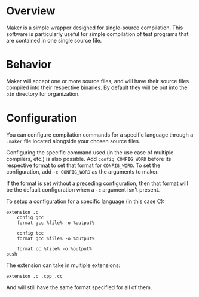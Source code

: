 # Overview

Maker is a simple wrapper designed for single-source compilation. This software is particularly 
useful for simple compilation of test programs that are contained in one single source file.

# Behavior 

Maker will accept one or more source files, and will have their source files compiled into 
their respective binaries. By default they will be put into the `bin` directory for organization.

# Configuration

You can configure compilation commands for a specific language through a `.maker` file 
located alongside your chosen source files.

Configuring the specific command used (in the use case of multiple compilers, etc.) is also possible. Add `config CONFIG_WORD` before its respective format to set that format for `CONFIG_WORD`. To set the configuration, add `-c CONFIG_WORD` as the arguments to maker.

If the format is set without a preceding configuration, then that format will be the default configuration when a `-c` argument isn't present.

To setup a configuration for a specific language (in this case C):

```
extension .c
	config gcc
	format gcc %file% -o %output%
	
	config tcc
	format gcc %file% -o %output%
	
	format cc %file% -o %output%
push
```

The extension can take in multiple extensions: 

`extension .c .cpp .cc`

And will still have the same format specified for all of them.



